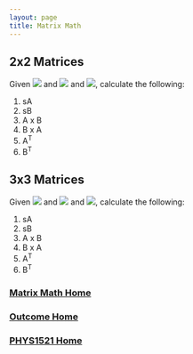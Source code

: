 ```yaml
---
layout: page
title: Matrix Math
---
```

## 2x2 Matrices
Given <img src="https://latex.codecogs.com/svg.latex?\large&space;A=\left[\begin{array}{cc}2&3\\-1&4\end{array}\right]"/> and <img src="https://latex.codecogs.com/svg.latex?\large&space;B=\left[\begin{array}{cc}-3&2\\1&-3\end{array}\right]"/> and <img src="https://latex.codecogs.com/svg.latex?\large&space;s=2"/>, calculate the following:
1.	sA
2.	sB
3.	A x B
4.	B x A
5.	A<sup>T</sup>
6.	B<sup>T</sup>

## 3x3 Matrices
Given <img src="https://latex.codecogs.com/svg.latex?\large&space;A=\left[\begin{array}{ccc}4&0&2\\0&3&5\\0&0&1\end{array}\right]"/> and <img src="https://latex.codecogs.com/svg.latex?\large&space;B=\left[\begin{array}{ccc}-2&0&2\\0&0.5&-0.5\\0&0&1\end{array}\right]"/> and <img src="https://latex.codecogs.com/svg.latex?\large&space;s=3"/>, calculate the following:
1.	sA
2.	sB
3.	A x B
4.	B x A
5.	A<sup>T</sup>
6.	B<sup>T</sup>

### [Matrix Math Home](matrix-math.md)
### [Outcome Home](outcome2.md)
### [PHYS1521 Home](../)